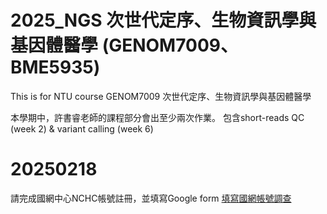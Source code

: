 # 2025_NGS 次世代定序、生物資訊學與基因體醫學 (GENOM7009、BME5935)
This is for NTU course GENOM7009 次世代定序、生物資訊學與基因體醫學

本學期中，許書睿老師的課程部分會出至少兩次作業。 包含short-reads QC (week 2) & variant calling (week 6)


# 20250218 
請完成國網中心NCHC帳號註冊，並填寫Google form [填寫國網帳號調查](https://forms.gle/kqSarR33R62rHUiF8) 


